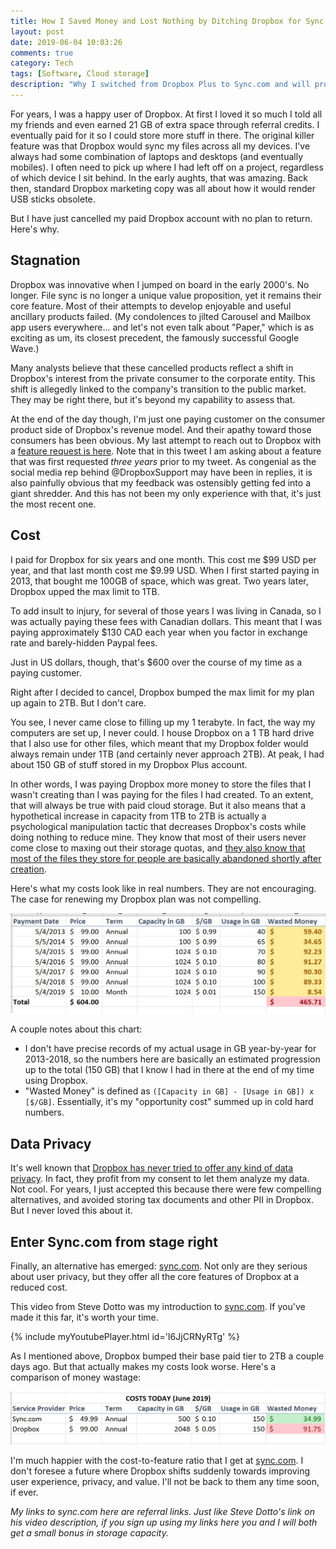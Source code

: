 ```yaml
---
title: How I Saved Money and Lost Nothing by Ditching Dropbox for Sync.com
layout: post
date: 2019-06-04 10:03:26 
comments: true
category: Tech
tags: [Software, Cloud storage]
description: "Why I switched from Dropbox Plus to Sync.com and will probably never switch back."
---
```


[sync-referral]: https://www.sync.com/?_sync_refer=857f710b0

For years, I was a happy user of Dropbox. At first I loved it so much I told all my friends and even earned 21 GB of extra space through referral credits. I eventually paid for it so I could store more stuff in there. The original killer feature was that Dropbox would sync my files across all my devices. I've always had some combination of laptops and desktops (and eventually mobiles). I often need to pick up where I had left off on a project, regardless of which device I sit behind. In the early aughts, that was amazing. Back then, standard Dropbox marketing copy was all about how it would render USB sticks obsolete.

But I have just cancelled my paid Dropbox account with no plan to return. Here's why.

## Stagnation

Dropbox was innovative when I jumped on board in the early 2000's. No longer. File sync is no longer a unique value proposition, yet it remains their core feature. Most of their attempts to develop enjoyable and useful ancillary products failed. (My condolences to jilted Carousel and Mailbox app users everywhere... and let's not even talk about "Paper," which is as exciting as um, its closest precedent, the famously successful Google Wave.)

Many analysts believe that these cancelled products reflect a shift in Dropbox's interest from the private consumer to the corporate entity. This shift is allegedly linked to the company's transition to the public market. They may be right there, but it's beyond my capability to assess that.

At the end of the day though, I'm just one paying customer on the consumer product side of Dropbox's revenue model. And their apathy toward those consumers has been obvious. My last attempt to reach out to Dropbox with a [feature request is here](https://twitter.com/dtjohnso/status/1067803090676535296). Note that in this tweet I am asking about a feature that was first requested *three years* prior to my tweet. As congenial as the social media rep behind @DropboxSupport may have been in replies, it is also painfully obvious that my feedback was ostensibly getting fed into a giant shredder. And this has not been my only experience with that, it's just the most recent one.

## Cost

I paid for Dropbox for six years and one month. This cost me $99 USD per year, and that last month cost me $9.99 USD. When I first started paying in 2013, that bought me 100GB of space, which was great. Two years later, Dropbox upped the max limit to 1TB. 

To add insult to injury, for several of those years I was living in Canada, so I was actually paying these fees with Canadian dollars. This meant that I was paying approximately $130 CAD each year when you factor in exchange rate and barely-hidden Paypal fees. 

Just in US dollars, though, that's $600 over the course of my time as a paying customer.

Right after I decided to cancel, Dropbox bumped the max limit for my plan up again to 2TB. But I don't care. 

You see, I never came close to filling up my 1 terabyte. In fact, the way my computers are set up, I never could. I house Dropbox on a 1 TB hard drive that I also use for other files, which meant that my Dropbox folder would always remain under 1TB (and certainly never approach 2TB). At peak, I had about 150 GB of stuff stored in my Dropbox Plus account.

In other words, I was paying Dropbox more money to store the files that I wasn't creating than I was paying for the files I had created. To an extent, that will always be true with paid cloud storage. But it also means that a hypothetical increase in capacity from 1TB to 2TB is actually a psychological manipulation tactic that decreases Dropbox's costs while doing nothing to reduce mine. They know that most of their users never come close to maxing out their storage quotas, and [they also know that most of the files they store for people are basically abandoned shortly after creation](https://techcrunch.com/2019/05/06/dropbox-adds-cold-storage-layer-for-less-frequently-access-files/).

Here's what my costs look like in real numbers. They are not encouraging. The case for renewing my Dropbox plan was not compelling.

![](/images/2019/06/dropbox-costs-1.png)

A couple notes about this chart:

* I don't have precise records of my actual usage in GB year-by-year for 2013-2018, so the numbers here are basically an estimated progression up to the total (150 GB) that I know I had in there at the end of my time using Dropbox.
* "Wasted Money" is defined as `([Capacity in GB] - [Usage in GB]) x [$/GB]`. Essentially, it's my "opportunity cost" summed up in cold hard numbers.

## Data Privacy

It's well known that [Dropbox has never tried to offer any kind of data privacy](https://en.wikipedia.org/wiki/Criticism_of_Dropbox). In fact, they profit from my consent to let them analyze my data. Not cool. For years, I just accepted this because there were few compelling alternatives, and avoided storing tax documents and other PII in Dropbox. But I never loved this about it.

## Enter Sync.com from stage right

Finally, an alternative has emerged: [sync.com][sync-referral]. Not only are they serious about user privacy, but they offer all the core features of Dropbox at a reduced cost.

This video from Steve Dotto was my introduction to [sync.com][sync-referral]. If you've made it this far, it's worth your time.

{% include myYoutubePlayer.html id='I6JjCRNyRTg' %}


As I mentioned above, Dropbox bumped their base paid tier to 2TB a couple days ago. But that actually makes my costs look worse. Here's a comparison of money wastage:

![](/images/2019/06/dropbox-costs-2.png)

I'm much happier with the cost-to-feature ratio that I get at [sync.com][sync-referral]. I don't foresee a future where Dropbox shifts suddenly towards improving user experience, privacy, and value. I'll not be back to them any time soon, if ever.

*My links to sync.com here are referral links. Just like Steve Dotto's link on his video description, if you sign up using my links here you and I will both get a small bonus in storage capacity.*